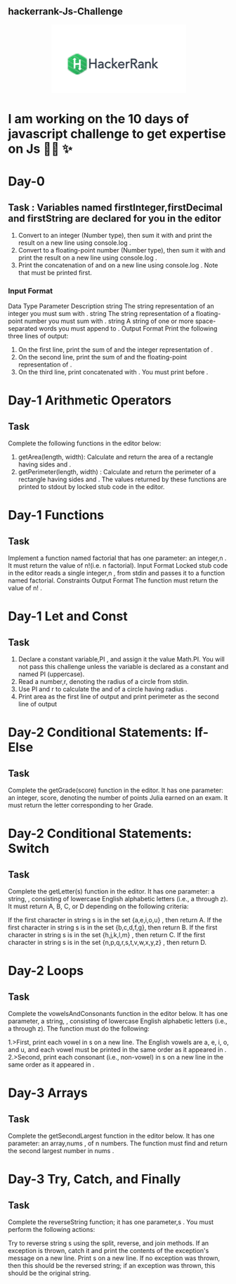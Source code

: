 ## hackerrank-Js-Challenge

<p align="center">
  <img src="hack.png">
  </p>


# I am working on the 10 days of javascript challenge to get expertise on Js 👨‍💻 ✨



# Day-0

## Task : Variables named firstInteger,firstDecimal and firstString are declared for you in the editor
<ol>
<li> Convert to an integer (Number type), then sum it with and print the
  result on a new line using console.log .</li>
<li> Convert to a floating-point number (Number type), then sum it with
  and print the result on a new line using console.log .</li>
<li> Print the concatenation of and on a new line using console.log . Note
  that must be printed first.</li>
  </ol>
  
  
###  Input Format

Data Type Parameter Description
string The string representation of an integer you must sum with .
string The string representation of a floating-point number you must sum with
.
string A string of one or more space-separated words you must append to .
Output Format
Print the following three lines of output:
1. On the first line, print the sum of and the integer representation of .
2. On the second line, print the sum of and the floating-point representation of
.
3. On the third line, print concatenated with . You must print
before .


# Day-1  Arithmetic Operators

## Task

Complete the following functions in the editor below:
1. getArea(length, width): Calculate and return the area of a rectangle having sides and .
2. getPerimeter(length, width) : Calculate and return the perimeter of a rectangle having sides
and .
The values returned by these functions are printed to stdout by locked stub code in the editor.

# Day-1 Functions

## Task

Implement a function named factorial that has one parameter: an integer,n . It must return the value of
n!(i.e. n factorial).
Input Format
Locked stub code in the editor reads a single integer,n , from stdin and passes it to a function named
factorial.
Constraints
Output Format
The function must return the value of n! .

# Day-1 Let and Const

## Task

1. Declare a constant variable,PI , and assign it the value Math.PI. You will not pass this challenge
unless the variable is declared as a constant and named PI (uppercase).
2. Read a number,r, denoting the radius of a circle from stdin.
3. Use PI and r to calculate the and of a circle having radius .
4. Print area as the first line of output and print perimeter as the second line of output

# Day-2 Conditional Statements: If-Else

## Task 

Complete the getGrade(score) function in the editor. It has one parameter: an integer, score, denoting the number of points Julia earned on an exam. It must return the letter corresponding to her Grade. 

# Day-2  Conditional Statements: Switch

## Task

Complete the getLetter(s) function in the editor. It has one parameter: a string, , consisting of lowercase English alphabetic letters (i.e., a through z). It must return A, B, C, or D depending on the following criteria:

If the first character in string s is in the set {a,e,i,o,u} , then return A.
If the first character in string s is in the set {b,c,d,f,g}, then return B.
If the first character in string s is in the set {h,j,k,l,m} , then return C.
If the first character in string s is in the set {n,p,q,r,s,t,v,w,x,y,z} , then return D.

# Day-2 Loops

## Task

Complete the vowelsAndConsonants function in the editor below. It has one parameter, a string, , consisting of lowercase English alphabetic letters (i.e., a through z). The function must do the following:

1.>First, print each vowel in s on a new line. The English vowels are a, e, i, o, and u, and each vowel must be printed in the same order as it appeared in .
2.>Second, print each consonant (i.e., non-vowel) in s on a new line in the same order as it appeared in .

# Day-3 Arrays

## Task

Complete the getSecondLargest function in the editor below. It has one parameter: an array,nums , of n numbers. The function must find and return the second largest number in nums .


# Day-3 Try, Catch, and Finally

## Task

Complete the reverseString function; it has one parameter,s . You must perform the following actions:

Try to reverse string s using the split, reverse, and join methods.
If an exception is thrown, catch it and print the contents of the exception's message on a new line.
Print s on a new line. If no exception was thrown, then this should be the reversed string; if an exception was thrown, this should be the original string.

